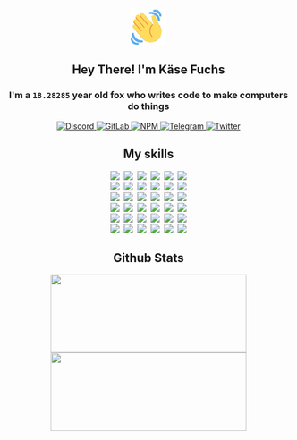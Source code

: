 <div><p align=center><img src=./resources/images/wave.gif width=64px height=64px></p><h2 align=center>Hey There! I'm Käse Fuchs</h2><h3 align=center>I'm a <code>18.28285</code> year old fox who writes code to make computers do things</h3><p align=center><a href=https://discord.com/users/507526681125322772><img alt=Discord src="https://img.shields.io/badge/Discord-5865F2?logo=discord&logoColor=white&style=flat-square#6ee9556811d697f2fd59912990902fd1"> </a><a href=https://gitlab.com/kasefuchs><img alt=GitLab src="https://img.shields.io/badge/GitLab-330F63?logo=gitlab&logoColor=white&style=flat-square#6ee9556811d697f2fd59912990902fd1"> </a><a href=https://npmjs.com/~kasefuchs><img alt=NPM src="https://img.shields.io/badge/NPM-CB3837?logo=npm&logoColor=white&style=flat-square#6ee9556811d697f2fd59912990902fd1"> </a><a href=https://t.me/kasefuchs><img alt=Telegram src="https://img.shields.io/badge/Telegram-2CA5E0?logo=telegram&logoColor=white&style=flat-square#6ee9556811d697f2fd59912990902fd1"> </a><a href=https://twitter.com/kasefuchs><img alt=Twitter src="https://img.shields.io/badge/Twitter-1DA1F2?logo=twitter&logoColor=white&style=flat-square#6ee9556811d697f2fd59912990902fd1"></a></p><h2 align=center>My skills</h2><p align=center><a href=https://aws.amazon.com/ ><picture><source srcset="https://skillicons.dev/icons?i=aws&theme=dark#6ee9556811d697f2fd59912990902fd1" media="(prefers-color-scheme: dark)"><source srcset="https://skillicons.dev/icons?i=aws&theme=light#6ee9556811d697f2fd59912990902fd1" media="(prefers-color-scheme: light), (prefers-color-scheme: no-preference)"><img src="https://skillicons.dev/icons?i=aws&theme=light#6ee9556811d697f2fd59912990902fd1"></picture></a>&nbsp;&nbsp;<a href=https://en.wikipedia.org/wiki/Bash_(Unix_shell)><picture><source srcset="https://skillicons.dev/icons?i=bash&theme=dark#6ee9556811d697f2fd59912990902fd1" media="(prefers-color-scheme: dark)"><source srcset="https://skillicons.dev/icons?i=bash&theme=light#6ee9556811d697f2fd59912990902fd1" media="(prefers-color-scheme: light), (prefers-color-scheme: no-preference)"><img src="https://skillicons.dev/icons?i=bash&theme=light#6ee9556811d697f2fd59912990902fd1"></picture></a>&nbsp;&nbsp;<a href=https://discord.com/developers/docs><picture><source srcset="https://skillicons.dev/icons?i=bots&theme=dark#6ee9556811d697f2fd59912990902fd1" media="(prefers-color-scheme: dark)"><source srcset="https://skillicons.dev/icons?i=bots&theme=light#6ee9556811d697f2fd59912990902fd1" media="(prefers-color-scheme: light), (prefers-color-scheme: no-preference)"><img src="https://skillicons.dev/icons?i=bots&theme=light#6ee9556811d697f2fd59912990902fd1"></picture></a>&nbsp;&nbsp;<a href=https://www.cloudflare.com/ ><picture><source srcset="https://skillicons.dev/icons?i=cloudflare&theme=dark#6ee9556811d697f2fd59912990902fd1" media="(prefers-color-scheme: dark)"><source srcset="https://skillicons.dev/icons?i=cloudflare&theme=light#6ee9556811d697f2fd59912990902fd1" media="(prefers-color-scheme: light), (prefers-color-scheme: no-preference)"><img src="https://skillicons.dev/icons?i=cloudflare&theme=light#6ee9556811d697f2fd59912990902fd1"></picture></a>&nbsp;&nbsp;<a href=https://en.wikipedia.org/wiki/CSS><picture><source srcset="https://skillicons.dev/icons?i=css&theme=dark#6ee9556811d697f2fd59912990902fd1" media="(prefers-color-scheme: dark)"><source srcset="https://skillicons.dev/icons?i=css&theme=light#6ee9556811d697f2fd59912990902fd1" media="(prefers-color-scheme: light), (prefers-color-scheme: no-preference)"><img src="https://skillicons.dev/icons?i=css&theme=light#6ee9556811d697f2fd59912990902fd1"></picture></a>&nbsp;&nbsp;<a href=https://www.docker.com/ ><picture><source srcset="https://skillicons.dev/icons?i=docker&theme=dark#6ee9556811d697f2fd59912990902fd1" media="(prefers-color-scheme: dark)"><source srcset="https://skillicons.dev/icons?i=docker&theme=light#6ee9556811d697f2fd59912990902fd1" media="(prefers-color-scheme: light), (prefers-color-scheme: no-preference)"><img src="https://skillicons.dev/icons?i=docker&theme=light#6ee9556811d697f2fd59912990902fd1"></picture></a><br><a href=https://www.electronjs.org/ ><picture><source srcset="https://skillicons.dev/icons?i=electron&theme=dark#6ee9556811d697f2fd59912990902fd1" media="(prefers-color-scheme: dark)"><source srcset="https://skillicons.dev/icons?i=electron&theme=light#6ee9556811d697f2fd59912990902fd1" media="(prefers-color-scheme: light), (prefers-color-scheme: no-preference)"><img src="https://skillicons.dev/icons?i=electron&theme=light#6ee9556811d697f2fd59912990902fd1"></picture></a>&nbsp;&nbsp;<a href=https://expressjs.com/ ><picture><source srcset="https://skillicons.dev/icons?i=express&theme=dark#6ee9556811d697f2fd59912990902fd1" media="(prefers-color-scheme: dark)"><source srcset="https://skillicons.dev/icons?i=express&theme=light#6ee9556811d697f2fd59912990902fd1" media="(prefers-color-scheme: light), (prefers-color-scheme: no-preference)"><img src="https://skillicons.dev/icons?i=express&theme=light#6ee9556811d697f2fd59912990902fd1"></picture></a>&nbsp;&nbsp;<a href=https://www.figma.com/ ><picture><source srcset="https://skillicons.dev/icons?i=figma&theme=dark#6ee9556811d697f2fd59912990902fd1" media="(prefers-color-scheme: dark)"><source srcset="https://skillicons.dev/icons?i=figma&theme=light#6ee9556811d697f2fd59912990902fd1" media="(prefers-color-scheme: light), (prefers-color-scheme: no-preference)"><img src="https://skillicons.dev/icons?i=figma&theme=light#6ee9556811d697f2fd59912990902fd1"></picture></a>&nbsp;&nbsp;<a href=https://firebase.google.com/ ><picture><source srcset="https://skillicons.dev/icons?i=firebase&theme=dark#6ee9556811d697f2fd59912990902fd1" media="(prefers-color-scheme: dark)"><source srcset="https://skillicons.dev/icons?i=firebase&theme=light#6ee9556811d697f2fd59912990902fd1" media="(prefers-color-scheme: light), (prefers-color-scheme: no-preference)"><img src="https://skillicons.dev/icons?i=firebase&theme=light#6ee9556811d697f2fd59912990902fd1"></picture></a>&nbsp;&nbsp;<a href=https://flask.palletsprojects.com/ ><picture><source srcset="https://skillicons.dev/icons?i=flask&theme=dark#6ee9556811d697f2fd59912990902fd1" media="(prefers-color-scheme: dark)"><source srcset="https://skillicons.dev/icons?i=flask&theme=light#6ee9556811d697f2fd59912990902fd1" media="(prefers-color-scheme: light), (prefers-color-scheme: no-preference)"><img src="https://skillicons.dev/icons?i=flask&theme=light#6ee9556811d697f2fd59912990902fd1"></picture></a>&nbsp;&nbsp;<a href=https://cloud.google.com/ ><picture><source srcset="https://skillicons.dev/icons?i=gcp&theme=dark#6ee9556811d697f2fd59912990902fd1" media="(prefers-color-scheme: dark)"><source srcset="https://skillicons.dev/icons?i=gcp&theme=light#6ee9556811d697f2fd59912990902fd1" media="(prefers-color-scheme: light), (prefers-color-scheme: no-preference)"><img src="https://skillicons.dev/icons?i=gcp&theme=light#6ee9556811d697f2fd59912990902fd1"></picture></a><br><a href=https://git-scm.com/ ><picture><source srcset="https://skillicons.dev/icons?i=git&theme=dark#6ee9556811d697f2fd59912990902fd1" media="(prefers-color-scheme: dark)"><source srcset="https://skillicons.dev/icons?i=git&theme=light#6ee9556811d697f2fd59912990902fd1" media="(prefers-color-scheme: light), (prefers-color-scheme: no-preference)"><img src="https://skillicons.dev/icons?i=git&theme=light#6ee9556811d697f2fd59912990902fd1"></picture></a>&nbsp;&nbsp;<a href=https://github.com/ ><picture><source srcset="https://skillicons.dev/icons?i=github&theme=dark#6ee9556811d697f2fd59912990902fd1" media="(prefers-color-scheme: dark)"><source srcset="https://skillicons.dev/icons?i=github&theme=light#6ee9556811d697f2fd59912990902fd1" media="(prefers-color-scheme: light), (prefers-color-scheme: no-preference)"><img src="https://skillicons.dev/icons?i=github&theme=light#6ee9556811d697f2fd59912990902fd1"></picture></a>&nbsp;&nbsp;<a href=https://gitlab.com/ ><picture><source srcset="https://skillicons.dev/icons?i=gitlab&theme=dark#6ee9556811d697f2fd59912990902fd1" media="(prefers-color-scheme: dark)"><source srcset="https://skillicons.dev/icons?i=gitlab&theme=light#6ee9556811d697f2fd59912990902fd1" media="(prefers-color-scheme: light), (prefers-color-scheme: no-preference)"><img src="https://skillicons.dev/icons?i=gitlab&theme=light#6ee9556811d697f2fd59912990902fd1"></picture></a>&nbsp;&nbsp;<a href=https://www.heroku.com/ ><picture><source srcset="https://skillicons.dev/icons?i=heroku&theme=dark#6ee9556811d697f2fd59912990902fd1" media="(prefers-color-scheme: dark)"><source srcset="https://skillicons.dev/icons?i=heroku&theme=light#6ee9556811d697f2fd59912990902fd1" media="(prefers-color-scheme: light), (prefers-color-scheme: no-preference)"><img src="https://skillicons.dev/icons?i=heroku&theme=light#6ee9556811d697f2fd59912990902fd1"></picture></a>&nbsp;&nbsp;<a href=https://en.wikipedia.org/wiki/HTML><picture><source srcset="https://skillicons.dev/icons?i=html&theme=dark#6ee9556811d697f2fd59912990902fd1" media="(prefers-color-scheme: dark)"><source srcset="https://skillicons.dev/icons?i=html&theme=light#6ee9556811d697f2fd59912990902fd1" media="(prefers-color-scheme: light), (prefers-color-scheme: no-preference)"><img src="https://skillicons.dev/icons?i=html&theme=light#6ee9556811d697f2fd59912990902fd1"></picture></a>&nbsp;&nbsp;<a href=https://en.wikipedia.org/wiki/JavaScript><picture><source srcset="https://skillicons.dev/icons?i=js&theme=dark#6ee9556811d697f2fd59912990902fd1" media="(prefers-color-scheme: dark)"><source srcset="https://skillicons.dev/icons?i=js&theme=light#6ee9556811d697f2fd59912990902fd1" media="(prefers-color-scheme: light), (prefers-color-scheme: no-preference)"><img src="https://skillicons.dev/icons?i=js&theme=light#6ee9556811d697f2fd59912990902fd1"></picture></a><br><a href=https://en.wikipedia.org/wiki/Linux><picture><source srcset="https://skillicons.dev/icons?i=linux&theme=dark#6ee9556811d697f2fd59912990902fd1" media="(prefers-color-scheme: dark)"><source srcset="https://skillicons.dev/icons?i=linux&theme=light#6ee9556811d697f2fd59912990902fd1" media="(prefers-color-scheme: light), (prefers-color-scheme: no-preference)"><img src="https://skillicons.dev/icons?i=linux&theme=light#6ee9556811d697f2fd59912990902fd1"></picture></a>&nbsp;&nbsp;<a href=https://mui.com/ ><picture><source srcset="https://skillicons.dev/icons?i=materialui&theme=dark#6ee9556811d697f2fd59912990902fd1" media="(prefers-color-scheme: dark)"><source srcset="https://skillicons.dev/icons?i=materialui&theme=light#6ee9556811d697f2fd59912990902fd1" media="(prefers-color-scheme: light), (prefers-color-scheme: no-preference)"><img src="https://skillicons.dev/icons?i=materialui&theme=light#6ee9556811d697f2fd59912990902fd1"></picture></a>&nbsp;&nbsp;<a href=https://en.wikipedia.org/wiki/Markdown><picture><source srcset="https://skillicons.dev/icons?i=md&theme=dark#6ee9556811d697f2fd59912990902fd1" media="(prefers-color-scheme: dark)"><source srcset="https://skillicons.dev/icons?i=md&theme=light#6ee9556811d697f2fd59912990902fd1" media="(prefers-color-scheme: light), (prefers-color-scheme: no-preference)"><img src="https://skillicons.dev/icons?i=md&theme=light#6ee9556811d697f2fd59912990902fd1"></picture></a>&nbsp;&nbsp;<a href=https://www.mongodb.com/ ><picture><source srcset="https://skillicons.dev/icons?i=mongodb&theme=dark#6ee9556811d697f2fd59912990902fd1" media="(prefers-color-scheme: dark)"><source srcset="https://skillicons.dev/icons?i=mongodb&theme=light#6ee9556811d697f2fd59912990902fd1" media="(prefers-color-scheme: light), (prefers-color-scheme: no-preference)"><img src="https://skillicons.dev/icons?i=mongodb&theme=light#6ee9556811d697f2fd59912990902fd1"></picture></a>&nbsp;&nbsp;<a href=https://www.mysql.com/ ><picture><source srcset="https://skillicons.dev/icons?i=mysql&theme=dark#6ee9556811d697f2fd59912990902fd1" media="(prefers-color-scheme: dark)"><source srcset="https://skillicons.dev/icons?i=mysql&theme=light#6ee9556811d697f2fd59912990902fd1" media="(prefers-color-scheme: light), (prefers-color-scheme: no-preference)"><img src="https://skillicons.dev/icons?i=mysql&theme=light#6ee9556811d697f2fd59912990902fd1"></picture></a>&nbsp;&nbsp;<a href=https://nextjs.org/ ><picture><source srcset="https://skillicons.dev/icons?i=nextjs&theme=dark#6ee9556811d697f2fd59912990902fd1" media="(prefers-color-scheme: dark)"><source srcset="https://skillicons.dev/icons?i=nextjs&theme=light#6ee9556811d697f2fd59912990902fd1" media="(prefers-color-scheme: light), (prefers-color-scheme: no-preference)"><img src="https://skillicons.dev/icons?i=nextjs&theme=light#6ee9556811d697f2fd59912990902fd1"></picture></a><br><a href=https://nodejs.org/en/ ><picture><source srcset="https://skillicons.dev/icons?i=nodejs&theme=dark#6ee9556811d697f2fd59912990902fd1" media="(prefers-color-scheme: dark)"><source srcset="https://skillicons.dev/icons?i=nodejs&theme=light#6ee9556811d697f2fd59912990902fd1" media="(prefers-color-scheme: light), (prefers-color-scheme: no-preference)"><img src="https://skillicons.dev/icons?i=nodejs&theme=light#6ee9556811d697f2fd59912990902fd1"></picture></a>&nbsp;&nbsp;<a href=https://www.postgresql.org/ ><picture><source srcset="https://skillicons.dev/icons?i=postgres&theme=dark#6ee9556811d697f2fd59912990902fd1" media="(prefers-color-scheme: dark)"><source srcset="https://skillicons.dev/icons?i=postgres&theme=light#6ee9556811d697f2fd59912990902fd1" media="(prefers-color-scheme: light), (prefers-color-scheme: no-preference)"><img src="https://skillicons.dev/icons?i=postgres&theme=light#6ee9556811d697f2fd59912990902fd1"></picture></a>&nbsp;&nbsp;<a href=https://learn.microsoft.com/en-us/powershell/ ><picture><source srcset="https://skillicons.dev/icons?i=powershell&theme=dark#6ee9556811d697f2fd59912990902fd1" media="(prefers-color-scheme: dark)"><source srcset="https://skillicons.dev/icons?i=powershell&theme=light#6ee9556811d697f2fd59912990902fd1" media="(prefers-color-scheme: light), (prefers-color-scheme: no-preference)"><img src="https://skillicons.dev/icons?i=powershell&theme=light#6ee9556811d697f2fd59912990902fd1"></picture></a>&nbsp;&nbsp;<a href=https://www.python.org/ ><picture><source srcset="https://skillicons.dev/icons?i=py&theme=dark#6ee9556811d697f2fd59912990902fd1" media="(prefers-color-scheme: dark)"><source srcset="https://skillicons.dev/icons?i=py&theme=light#6ee9556811d697f2fd59912990902fd1" media="(prefers-color-scheme: light), (prefers-color-scheme: no-preference)"><img src="https://skillicons.dev/icons?i=py&theme=light#6ee9556811d697f2fd59912990902fd1"></picture></a>&nbsp;&nbsp;<a href=https://www.raspberrypi.org/ ><picture><source srcset="https://skillicons.dev/icons?i=raspberrypi&theme=dark#6ee9556811d697f2fd59912990902fd1" media="(prefers-color-scheme: dark)"><source srcset="https://skillicons.dev/icons?i=raspberrypi&theme=light#6ee9556811d697f2fd59912990902fd1" media="(prefers-color-scheme: light), (prefers-color-scheme: no-preference)"><img src="https://skillicons.dev/icons?i=raspberrypi&theme=light#6ee9556811d697f2fd59912990902fd1"></picture></a>&nbsp;&nbsp;<a href=https://reactjs.org/ ><picture><source srcset="https://skillicons.dev/icons?i=react&theme=dark#6ee9556811d697f2fd59912990902fd1" media="(prefers-color-scheme: dark)"><source srcset="https://skillicons.dev/icons?i=react&theme=light#6ee9556811d697f2fd59912990902fd1" media="(prefers-color-scheme: light), (prefers-color-scheme: no-preference)"><img src="https://skillicons.dev/icons?i=react&theme=light#6ee9556811d697f2fd59912990902fd1"></picture></a><br><a href=https://redux.js.org/ ><picture><source srcset="https://skillicons.dev/icons?i=redux&theme=dark#6ee9556811d697f2fd59912990902fd1" media="(prefers-color-scheme: dark)"><source srcset="https://skillicons.dev/icons?i=redux&theme=light#6ee9556811d697f2fd59912990902fd1" media="(prefers-color-scheme: light), (prefers-color-scheme: no-preference)"><img src="https://skillicons.dev/icons?i=redux&theme=light#6ee9556811d697f2fd59912990902fd1"></picture></a>&nbsp;&nbsp;<a href=https://en.wikipedia.org/wiki/Regular_expression><picture><source srcset="https://skillicons.dev/icons?i=regex&theme=dark#6ee9556811d697f2fd59912990902fd1" media="(prefers-color-scheme: dark)"><source srcset="https://skillicons.dev/icons?i=regex&theme=light#6ee9556811d697f2fd59912990902fd1" media="(prefers-color-scheme: light), (prefers-color-scheme: no-preference)"><img src="https://skillicons.dev/icons?i=regex&theme=light#6ee9556811d697f2fd59912990902fd1"></picture></a>&nbsp;&nbsp;<a href=https://en.wikipedia.org/wiki/Sass_(stylesheet_language)><picture><source srcset="https://skillicons.dev/icons?i=sass&theme=dark#6ee9556811d697f2fd59912990902fd1" media="(prefers-color-scheme: dark)"><source srcset="https://skillicons.dev/icons?i=sass&theme=light#6ee9556811d697f2fd59912990902fd1" media="(prefers-color-scheme: light), (prefers-color-scheme: no-preference)"><img src="https://skillicons.dev/icons?i=sass&theme=light#6ee9556811d697f2fd59912990902fd1"></picture></a>&nbsp;&nbsp;<a href=https://www.typescriptlang.org/ ><picture><source srcset="https://skillicons.dev/icons?i=ts&theme=dark#6ee9556811d697f2fd59912990902fd1" media="(prefers-color-scheme: dark)"><source srcset="https://skillicons.dev/icons?i=ts&theme=light#6ee9556811d697f2fd59912990902fd1" media="(prefers-color-scheme: light), (prefers-color-scheme: no-preference)"><img src="https://skillicons.dev/icons?i=ts&theme=light#6ee9556811d697f2fd59912990902fd1"></picture></a>&nbsp;&nbsp;<a href=https://unity.com/ ><picture><source srcset="https://skillicons.dev/icons?i=unity&theme=dark#6ee9556811d697f2fd59912990902fd1" media="(prefers-color-scheme: dark)"><source srcset="https://skillicons.dev/icons?i=unity&theme=light#6ee9556811d697f2fd59912990902fd1" media="(prefers-color-scheme: light), (prefers-color-scheme: no-preference)"><img src="https://skillicons.dev/icons?i=unity&theme=light#6ee9556811d697f2fd59912990902fd1"></picture></a>&nbsp;&nbsp;<a href=https://workers.cloudflare.com/ ><picture><source srcset="https://skillicons.dev/icons?i=workers&theme=dark#6ee9556811d697f2fd59912990902fd1" media="(prefers-color-scheme: dark)"><source srcset="https://skillicons.dev/icons?i=workers&theme=light#6ee9556811d697f2fd59912990902fd1" media="(prefers-color-scheme: light), (prefers-color-scheme: no-preference)"><img src="https://skillicons.dev/icons?i=workers&theme=light#6ee9556811d697f2fd59912990902fd1"></picture></a><br></p><h2 align=center>Github Stats</h2><p align=center><picture><source srcset="https://github-readme-stats-kasefuchs.vercel.app/api/?count_private=true&hide_border=true&hide_rank=true&line_height=20&hide_title=true&username=Kasefuchs&theme=dark#6ee9556811d697f2fd59912990902fd1" media="(prefers-color-scheme: dark)"><source srcset="https://github-readme-stats-kasefuchs.vercel.app/api/?count_private=true&hide_border=true&hide_rank=true&line_height=20&hide_title=true&username=Kasefuchs&theme=light#6ee9556811d697f2fd59912990902fd1" media="(prefers-color-scheme: light), (prefers-color-scheme: no-preference)"><img align=middle width=350 height=140 src="https://github-readme-stats-kasefuchs.vercel.app/api/?count_private=true&hide_border=true&hide_rank=true&line_height=20&hide_title=true&username=Kasefuchs&theme=light#6ee9556811d697f2fd59912990902fd1"></picture><picture><source srcset="https://github-readme-stats-kasefuchs.vercel.app/api/top-langs/?count_private=true&hide_border=true&layout=compact&username=Kasefuchs&theme=dark#6ee9556811d697f2fd59912990902fd1" media="(prefers-color-scheme: dark)"><source srcset="https://github-readme-stats-kasefuchs.vercel.app/api/top-langs/?count_private=true&hide_border=true&layout=compact&username=Kasefuchs&theme=light#6ee9556811d697f2fd59912990902fd1" media="(prefers-color-scheme: light), (prefers-color-scheme: no-preference)"><img align=middle width=350 height=140 src="https://github-readme-stats-kasefuchs.vercel.app/api/top-langs/?count_private=true&hide_border=true&layout=compact&username=Kasefuchs&theme=light#6ee9556811d697f2fd59912990902fd1"></picture></p><img src="https://hit.yhype.me/github/profile?user_id=64592097#6ee9556811d697f2fd59912990902fd1" alt=""></div>